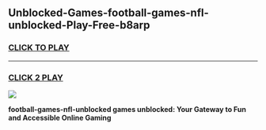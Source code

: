 
## Unblocked-Games-football-games-nfl-unblocked-Play-Free-b8arp
<h3>
<a href="https://premium76.site?title=football-games-nfl-unblocked&ref=10A">CLICK TO PLAY</a></h3>
<hr>

<h3>
<a href="https://premium76.site?title=football-games-nfl-unblocked&ref=10A">CLICK 2 PLAY</a>
  
</h3>

<a href="https://premium76.site?title=football-games-nfl-unblocked&ref=10A"><img src="https://clearcache.store/games.png"></a>


**football-games-nfl-unblocked games unblocked: Your Gateway to Fun and Accessible Online Gaming**
